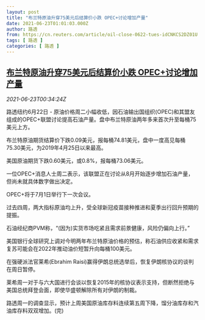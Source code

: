 ```yaml
---
layout: post
title: "布兰特原油升穿75美元后结算价小跌 OPEC+讨论增加产量"
date: 2021-06-23T01:01:03.000Z
author: 路透
from: https://cn.reuters.com/article/oil-close-0622-tues-idCNKCS2DZ01U
tags: [ 路透 ]
categories: [ 路透 ]
---
```

<!--1624410063000-->
[布兰特原油升穿75美元后结算价小跌 OPEC+讨论增加产量](https://cn.reuters.com/article/oil-close-0622-tues-idCNKCS2DZ01U)
------

<div>
<div><i>2021-06-23T00:34:24Z</i></div><p>路透纽约6月22日 - 原油价格周二小幅收低，因石油输出国组织(OPEC)和其盟友组成的OPEC+联盟讨论提高石油产量。盘中布兰特原油两年多来首次升至每桶75美元上方。</p><p>布兰特原油期货结算价下跌0.09美元，报每桶74.81美元，盘中一度高见每桶75.30美元，为2019年4月25日以来最高。</p><p>美国原油期货下跌0.60美元，或0.8%，报每桶73.06美元。</p><p>一位OPEC+消息人士周二表示，该联盟正在讨论从8月开始逐步增加石油产量，但尚未就具体数字做出决定。</p><p>OPEC+将于7月1日举行下一次会议。</p><p>过去四周，两大指标原油均上升，受全球新冠疫苗接种推进和夏季出行回升预期的提振。</p><p>石油经纪商PVM称，“(因为)实货市场吃紧且需求前景健康，风险仍偏向上行。”</p><p>美国银行全球研究上调对今明两年布兰特原油价格的预估，称石油供应收紧和需求复苏可能会在2022年推动油价短暂升向每桶100美元。</p><p>在强硬派法官莱希(Ebrahim Raisi)赢得伊朗总统选举后，恢复伊朗核协议的谈判在周日暂停。</p><p>莱希周一对于与六大国进行会谈以恢复2015年的核协议表示支持，但断然拒绝与美国总统拜登会面，即使华盛顿解除所有对伊朗的制裁。</p><p>路透周一的调查显示，预计上周美国原油库存料连续第五周下降，馏分油库存和汽油库存料双双增加。(完)</p>
</div>
